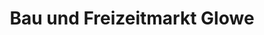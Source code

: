 ---
title: "Bau und Freizeitmarkt Glowe"
url: /glowe/bau-und-freizeitmarkt-glowe/
shop: Baumarkt
---